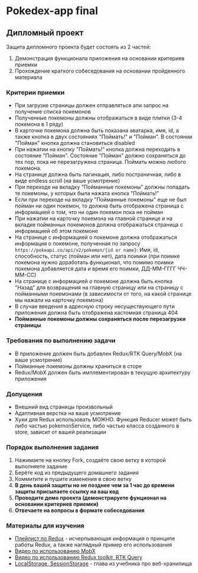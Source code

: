 # Pokedex-app final

## Дипломный проект

Защита дипломного проекта будет состоять из 2 частей:
1. Демонстрация функционала приложения на основании критериев приемки
2. Прохождение краткого собеседования на основании пройденного материала

### Критерии приемки

- При загрузке страницы должен отправляться апи запрос на получение списка покемонов
- Полученные покемоны должны отображаться в виде плитки (3-4 покемона в 1 ряду)
- В карточке покемона должна быть показана аватарка, имя, id, а также кнопка в двух состояниях "Поймать!" и "Пойман". В состоянии "Пойман" кнопка должна становиться disabled
- При нажатии на кнопку "Поймать!" кнопка должна переходить в состояние "Пойман". Состояние "Пойман" должно сохраняться до тех пор, пока не перезагружена страница. Поймать можно любого покемона.
- На странице должна быть пагинация, либо постраничная, либо в виде endless scroll (на ваше усмотрение)
- При переходе на вкладку "Пойманные покемоны" должны попадать те покемоны, у которых была нажата кнопка "Поймать!"
- Если при переходе на вкладку "Пойманные покемоны" еще не был пойман ни один покемон, то должна быть отображена страница с информацией о том, что ни один покемон пока не пойман
- При нажатии на карточку покемона на главной странице и на вкладке пойманных покемонов должна отображаться страница с информацией об этом покемоне
- На странице с информацией о покемоне должна отображаться информация о покемоне, полученная по запросу `https://pokeapi.co/api/v2/pokemon/{id or name}`: Имя, id, способность, статус (пойман или нет), дата поимки (при поимке покемона нужно доработать функционал, что помимо поимки покемона добавляется дата и время его поимки, ДД-ММ-ГГГГ ЧЧ-ММ-СС)
- На странице с информацией о покемоне должна быть кнопка "Назад" для возвращения на главную страницу или на страницу с пойманными покемонами (в зависимости от того, на какой странице мы нажали на карточку покемона)
- В случае введения в адресную строку несуществующего пути приложения должна быть отображена кастомная страница 404
- **Пойманные покемоны должны сохраняться после перезагрузки страницы**

### Требования по выполнению задачи

- В приложение должен быть добавлен Redux/RTK Query/MobX (на ваше усмотрение)
- Пойманные покемоны должны храниться в сторе
- Redux/MobX должен быть имплементирован в текущую архитектуру приложения

### Допущения

- Внешний вид страницы произвольный
- Адаптивная верстка на ваше усмотрение
- Хуки для Redux использовать МОЖНО. Функция Reducer может быть либо частью pokemonService, либо частью класса созданного в store, зависит от вашей реализации

### Порядок выполнения задания

1. Нажимаете на кнопку Fork, создаёте свою ветку в которой выполняете задание
2. Берёте код из предыдущего домашнего задания
3. Коммитите и пушите изменения в свою ветку
4. **В день вашей защиты но не позднее чем за 1 час до времени защиты присылаете ссылку на ваш код**
5. **Проводите демо проекта (демонстрируете фунционал на основании критериев приемки)**
6. **Отвечаете на вопросы в формате собеседования**

### Материалы для изучения

- [Плейлист по Redux](https://www.youtube.com/watch?v=5Qtqzeh5FeM&list=PL6DxKON1uLOHsBCJ_vVuvRsW84VnqmPp6) - исчерпывающая информация о принципе работы Redux, а также наглядный пример его использования
- [Видео по использованию MobX](https://www.youtube.com/watch?v=jn-L1SFYdIc)
- [Видео по использованию Redux toolkit, RTK Query](https://www.youtube.com/watch?v=Od5H_CiU2vM)
- [LocalStorage, SessionStorage](https://learn.javascript.ru/localstorage) - глава из учебника про веб-хранилища

